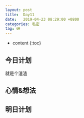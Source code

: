 ```yaml
---
layout: post
title:  Day11
date:   2019-04-23 08:29:00 +0800
categories: 私密
tag: 研
---
```


* content
{:toc}


今日计划
--------------------------


就是个渣渣


心情&想法
----------------------------



明日计划
------------------------------




